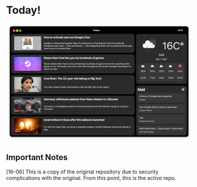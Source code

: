 # Today!
![alt text](https://github.com/KokosTech/Today/blob/main/assets/screenshot.png)
## Important Notes
[16-06] This is a copy of the original repository due to security complications with the original. From this point, this is the active repo.
